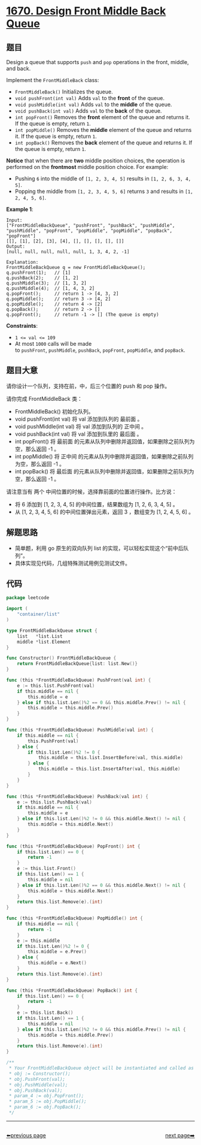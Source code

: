 # [1670. Design Front Middle Back Queue](https://leetcode.com/problems/design-front-middle-back-queue/)


## 题目

Design a queue that supports `push` and `pop` operations in the front, middle, and back.

Implement the `FrontMiddleBack` class:

- `FrontMiddleBack()` Initializes the queue.
- `void pushFront(int val)` Adds `val` to the **front** of the queue.
- `void pushMiddle(int val)` Adds `val` to the **middle** of the queue.
- `void pushBack(int val)` Adds `val` to the **back** of the queue.
- `int popFront()` Removes the **front** element of the queue and returns it. If the queue is empty, return `1`.
- `int popMiddle()` Removes the **middle** element of the queue and returns it. If the queue is empty, return `1`.
- `int popBack()` Removes the **back** element of the queue and returns it. If the queue is empty, return `1`.

**Notice** that when there are **two** middle position choices, the operation is performed on the **frontmost** middle position choice. For example:

- Pushing `6` into the middle of `[1, 2, 3, 4, 5]` results in `[1, 2, 6, 3, 4, 5]`.
- Popping the middle from `[1, 2, 3, 4, 5, 6]` returns `3` and results in `[1, 2, 4, 5, 6]`.

**Example 1**:

```
Input:
["FrontMiddleBackQueue", "pushFront", "pushBack", "pushMiddle", "pushMiddle", "popFront", "popMiddle", "popMiddle", "popBack", "popFront"]
[[], [1], [2], [3], [4], [], [], [], [], []]
Output:
[null, null, null, null, null, 1, 3, 4, 2, -1]

Explanation:
FrontMiddleBackQueue q = new FrontMiddleBackQueue();
q.pushFront(1);   // [1]
q.pushBack(2);    // [1, 2]
q.pushMiddle(3);  // [1, 3, 2]
q.pushMiddle(4);  // [1, 4, 3, 2]
q.popFront();     // return 1 -> [4, 3, 2]
q.popMiddle();    // return 3 -> [4, 2]
q.popMiddle();    // return 4 -> [2]
q.popBack();      // return 2 -> []
q.popFront();     // return -1 -> [] (The queue is empty)

```

**Constraints**:

- `1 <= val <= 109`
- At most `1000` calls will be made to `pushFront`, `pushMiddle`, `pushBack`, `popFront`, `popMiddle`, and `popBack`.

## 题目大意

请你设计一个队列，支持在前，中，后三个位置的 push 和 pop 操作。

请你完成 FrontMiddleBack 类：

- FrontMiddleBack() 初始化队列。
- void pushFront(int val) 将 val 添加到队列的 最前面 。
- void pushMiddle(int val) 将 val 添加到队列的 正中间 。
- void pushBack(int val) 将 val 添加到队里的 最后面 。
- int popFront() 将 最前面 的元素从队列中删除并返回值，如果删除之前队列为空，那么返回 -1 。
- int popMiddle() 将 正中间 的元素从队列中删除并返回值，如果删除之前队列为空，那么返回 -1 。
- int popBack() 将 最后面 的元素从队列中删除并返回值，如果删除之前队列为空，那么返回 -1 。

请注意当有 两个 中间位置的时候，选择靠前面的位置进行操作。比方说：

- 将 6 添加到 [1, 2, 3, 4, 5] 的中间位置，结果数组为 [1, 2, 6, 3, 4, 5] 。
- 从 [1, 2, 3, 4, 5, 6] 的中间位置弹出元素，返回 3 ，数组变为 [1, 2, 4, 5, 6] 。

## 解题思路

- 简单题，利用 go 原生的双向队列 list 的实现，可以轻松实现这个“前中后队列”。
- 具体实现见代码，几组特殊测试用例见测试文件。

## 代码

```go
package leetcode

import (
	"container/list"
)

type FrontMiddleBackQueue struct {
	list   *list.List
	middle *list.Element
}

func Constructor() FrontMiddleBackQueue {
	return FrontMiddleBackQueue{list: list.New()}
}

func (this *FrontMiddleBackQueue) PushFront(val int) {
	e := this.list.PushFront(val)
	if this.middle == nil {
		this.middle = e
	} else if this.list.Len()%2 == 0 && this.middle.Prev() != nil {
		this.middle = this.middle.Prev()
	}
}

func (this *FrontMiddleBackQueue) PushMiddle(val int) {
	if this.middle == nil {
		this.PushFront(val)
	} else {
		if this.list.Len()%2 != 0 {
			this.middle = this.list.InsertBefore(val, this.middle)
		} else {
			this.middle = this.list.InsertAfter(val, this.middle)
		}
	}
}

func (this *FrontMiddleBackQueue) PushBack(val int) {
	e := this.list.PushBack(val)
	if this.middle == nil {
		this.middle = e
	} else if this.list.Len()%2 != 0 && this.middle.Next() != nil {
		this.middle = this.middle.Next()
	}
}

func (this *FrontMiddleBackQueue) PopFront() int {
	if this.list.Len() == 0 {
		return -1
	}
	e := this.list.Front()
	if this.list.Len() == 1 {
		this.middle = nil
	} else if this.list.Len()%2 == 0 && this.middle.Next() != nil {
		this.middle = this.middle.Next()
	}
	return this.list.Remove(e).(int)
}

func (this *FrontMiddleBackQueue) PopMiddle() int {
	if this.middle == nil {
		return -1
	}
	e := this.middle
	if this.list.Len()%2 != 0 {
		this.middle = e.Prev()
	} else {
		this.middle = e.Next()
	}
	return this.list.Remove(e).(int)
}

func (this *FrontMiddleBackQueue) PopBack() int {
	if this.list.Len() == 0 {
		return -1
	}
	e := this.list.Back()
	if this.list.Len() == 1 {
		this.middle = nil
	} else if this.list.Len()%2 != 0 && this.middle.Prev() != nil {
		this.middle = this.middle.Prev()
	}
	return this.list.Remove(e).(int)
}

/**
 * Your FrontMiddleBackQueue object will be instantiated and called as such:
 * obj := Constructor();
 * obj.PushFront(val);
 * obj.PushMiddle(val);
 * obj.PushBack(val);
 * param_4 := obj.PopFront();
 * param_5 := obj.PopMiddle();
 * param_6 := obj.PopBack();
 */
```



----------------------------------------------
<div style="display: flex;justify-content: space-between;align-items: center;">
<p><a href="https://books.halfrost.com/leetcode/ChapterFour/1600~1699/1669.Merge-In-Between-Linked-Lists/">⬅️previous page</a></p>
<p><a href="https://books.halfrost.com/leetcode/ChapterFour/1600~1699/1672.Richest-Customer-Wealth/">next page➡️</a></p>
</div>
